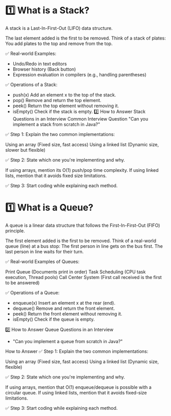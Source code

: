 # 1️⃣ What is a Stack?
A stack is a Last-In-First-Out (LIFO) data structure.

The last element added is the first to be removed.
Think of a stack of plates: You add plates to the top and remove from the top.

✅ Real-world Examples:
- Undo/Redo in text editors
- Browser history (Back button)
- Expression evaluation in compilers (e.g., handling parentheses)

✅ Operations of a Stack:
- push(x)	Add an element x to the top of the stack.
- pop()	Remove and return the top element.
- peek()	Return the top element without removing it.
- isEmpty()	Check if the stack is empty.
  2️⃣ How to Answer Stack Questions in an Interview
  Common Interview Question
  "Can you implement a stack from scratch in Java?"

✅ Step 1: Explain the two common implementations:

Using an array (Fixed size, fast access)
Using a linked list (Dynamic size, slower but flexible)

✅ Step 2: State which one you're implementing and why.

If using arrays, mention its O(1) push/pop time complexity.
If using linked lists, mention that it avoids fixed size limitations.

✅ Step 3: Start coding while explaining each method.


# 1️⃣ What is a Queue?
A queue is a linear data structure that follows the First-In-First-Out (FIFO) principle.

The first element added is the first to be removed.
Think of a real-world queue (line) at a bus stop:
The first person in line gets on the bus first.
The last person in line waits for their turn.

✅ Real-world Examples of Queues:

Print Queue (Documents print in order)
Task Scheduling (CPU task execution, Thread pools)
Call Center System (First call received is the first to be answered)

✅ Operations of a Queue:
- enqueue(x)	Insert an element x at the rear (end).
- dequeue()	Remove and return the front element.
- peek()	Return the front element without removing it.
- isEmpty()	Check if the queue is empty.

2️⃣ How to Answer Queue Questions in an Interview

- "Can you implement a queue from scratch in Java?"

How to Answer
✅ Step 1: Explain the two common implementations:

Using an array (Fixed size, fast access)
Using a linked list (Dynamic size, flexible)

✅ Step 2: State which one you're implementing and why.

If using arrays, mention that O(1) enqueue/dequeue is possible with a circular queue.
If using linked lists, mention that it avoids fixed-size limitations.

✅ Step 3: Start coding while explaining each method.

